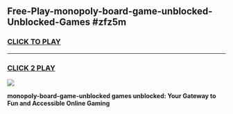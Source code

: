 
## Free-Play-monopoly-board-game-unblocked-Unblocked-Games #zfz5m
<h3>
<a href="https://news.freeplayer.one?title=monopoly-board-game-unblocked&ref=8M">CLICK TO PLAY</a></h3>
<hr>

<h3>
<a href="https://news.freeplayer.one?title=monopoly-board-game-unblocked&ref=8M">CLICK 2 PLAY</a>
  
</h3>

<a href="https://news.freeplayer.one?title=monopoly-board-game-unblocked&ref=8M"><img src="https://clearcache.store/games.png"></a>


**monopoly-board-game-unblocked games unblocked: Your Gateway to Fun and Accessible Online Gaming**
